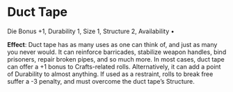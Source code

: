 # Duct Tape
Die Bonus +1, Durability 1, Size 1, Structure 2, Availability •

**Effect**: Duct tape has as many uses as one can think of,
and just as many you never would. It can reinforce barricades,
stabilize weapon handles, bind prisoners, repair broken pipes,
and so much more. In most cases, duct tape can offer a +1
bonus to Crafts-related rolls. Alternatively, it can add a point
of Durability to almost anything. If used as a restraint, rolls
to break free suffer a -3 penalty, and must overcome the duct
tape’s Structure. 